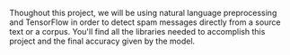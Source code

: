 Thoughout this project, we will be using natural language preprocessing and TensorFlow in order to detect spam messages directly from a source text or a corpus.
You'll find all the libraries needed to accomplish this project and the final accuracy given by the model.
